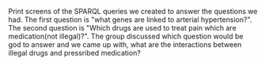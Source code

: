 Print screens of the SPARQL queries we created to answer the questions we had. 
The first question is "what genes are linked to arterial hypertension?". 
The second question is "Which drugs are used to treat pain which are medication(not illegal)?". 
The group discussed which question would be god to answer and we came up with, what are the interactions between illegal drugs and pressribed medication?
